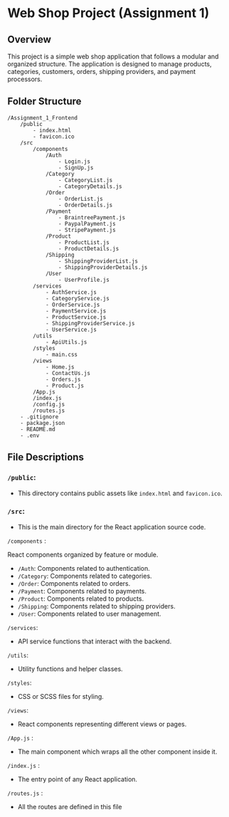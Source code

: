 # Web Shop Project (Assignment 1)

## Overview

This project is a simple web shop application that follows a modular and organized structure. The application is designed to manage products, categories, customers, orders, shipping providers, and payment processors.

## Folder Structure

```plaintext
/Assignment_1_Frontend
    /public
        - index.html
        - favicon.ico
    /src
        /components
            /Auth
                - Login.js
                - SignUp.js
            /Category
                - CategoryList.js
                - CategoryDetails.js
            /Order
                - OrderList.js
                - OrderDetails.js
            /Payment    
                - BraintreePayment.js
                - PaypalPayment.js
                - StripePayment.js
            /Product
                - ProductList.js
                - ProductDetails.js
            /Shipping
                - ShippingProviderList.js
                - ShippingProviderDetails.js
            /User
                - UserProfile.js
        /services
            - AuthService.js
            - CategoryService.js
            - OrderService.js
            - PaymentService.js
            - ProductService.js
            - ShippingProviderService.js
            - UserService.js
        /utils
            - ApiUtils.js
        /styles
            - main.css
        /views
            - Home.js
            - ContactUs.js
            - Orders.js
            - Product.js
        /App.js
        /index.js
        /config.js
        /routes.js
    - .gitignore
    - package.json
    - README.md
    - .env
 ```

## File Descriptions

### `/public`: 
* This directory contains public assets like `index.html` and `favicon.ico`.

### `/src`:

* This is the main directory for the React application source code.

`/components` :

React components organized by feature or module.

* `/Auth`: Components related to authentication.
* `/Category`: Components related to categories.
* `/Order`: Components related to orders.
* `/Payment`: Components related to payments.
* `/Product`: Components related to products.
* `/Shipping`: Components related to shipping providers.
* `/User`: Components related to user management.


`/services`:

* API service functions that interact with the backend.

 `/utils`:

* Utility functions and helper classes.

`/styles`:

* CSS or SCSS files for styling.

`/views`:

* React components representing different views or pages. 

`/App.js` :
* The main component which wraps all the other component inside it.

`/index.js` :
* The entry point of any React application.

`/routes.js` :
* All the routes are defined in this file


